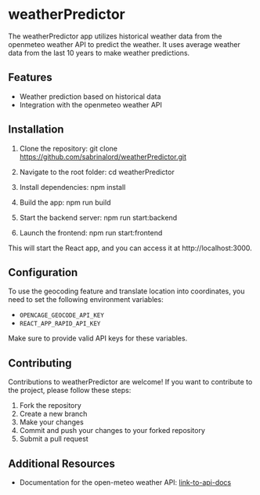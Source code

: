 # weatherPredictor

The weatherPredictor app utilizes historical weather data from the openmeteo weather API to predict the weather. It uses average weather data from the last 10 years to make weather predictions.

## Features

- Weather prediction based on historical data
- Integration with the openmeteo weather API

## Installation

1. Clone the repository: git clone <https://github.com/sabrinalord/weatherPredictor.git>

2. Navigate to the root folder: cd weatherPredictor
3. Install dependencies: npm install
4. Build the app: npm run build
5. Start the backend server: npm run start:backend
6. Launch the frontend: npm run start:frontend


This will start the React app, and you can access it at http://localhost:3000.

## Configuration

To use the geocoding feature and translate location into coordinates, you need to set the following environment variables:

- `OPENCAGE_GEOCODE_API_KEY`
- `REACT_APP_RAPID_API_KEY`

Make sure to provide valid API keys for these variables.

## Contributing

Contributions to weatherPredictor are welcome! If you want to contribute to the project, please follow these steps:

1. Fork the repository
2. Create a new branch
3. Make your changes
4. Commit and push your changes to your forked repository
5. Submit a pull request


## Additional Resources

- Documentation for the open-meteo weather API: [link-to-api-docs](https://open-meteo.com/en/docs)
